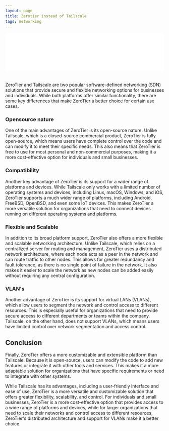 ```yaml
---
layout: page
title: Zerotier instead of Tailscale
tags: networking
---
```


![Zerotier](/assets/zerotier_logo_white.png)  
<br/>

ZeroTier and Tailscale are two popular software-defined networking (SDN) solutions that provide secure and flexible networking options for businesses and individuals. While both platforms offer similar functionality, there are some key differences that make ZeroTier a better choice for certain use cases.


### Opensource nature  
One of the main advantages of ZeroTier is its open-source nature. Unlike Tailscale, which is a closed-source commercial product, ZeroTier is fully open-source, which means users have complete control over the code and can modify it to meet their specific needs. This also means that ZeroTier is free to use for most personal and non-commercial purposes, making it a more cost-effective option for individuals and small businesses.


### Compatibility  
Another key advantage of ZeroTier is its support for a wider range of platforms and devices. While Tailscale only works with a limited number of operating systems and devices, including Linux, macOS, Windows, and iOS, ZeroTier supports a much wider range of platforms, including Android, FreeBSD, OpenBSD, and even some IoT devices. This makes ZeroTier a more versatile solution for organizations that need to connect devices running on different operating systems and platforms.


### Flexible and Scalable  
In addition to its broad platform support, ZeroTier also offers a more flexible and scalable networking architecture. Unlike Tailscale, which relies on a centralized server for routing and management, ZeroTier uses a distributed network architecture, where each node acts as a peer in the network and can route traffic to other nodes. This allows for greater redundancy and fault tolerance, as there is no single point of failure in the network. It also makes it easier to scale the network as new nodes can be added easily without requiring any central configuration.


### VLAN's  
Another advantage of ZeroTier is its support for virtual LANs (VLANs), which allow users to segment the network and control access to different resources. This is especially useful for organizations that need to provide secure access to different departments or teams within the company. Tailscale, on the other hand, does not support VLANs, which means users have limited control over network segmentation and access control.


## Conclusion  
Finally, ZeroTier offers a more customizable and extensible platform than Tailscale. Because it is open-source, users can modify the code to add new features or integrate it with other tools and services. This makes it a more adaptable solution for organizations that have specific requirements or need to integrate with other systems.

While Tailscale has its advantages, including a user-friendly interface and ease of use, ZeroTier is a more versatile and customizable solution that offers greater flexibility, scalability, and control. For individuals and small businesses, ZeroTier is a more cost-effective option that provides access to a wide range of platforms and devices, while for larger organizations that need to scale their networks and control access to different resources, ZeroTier's distributed architecture and support for VLANs make it a better choice.  



